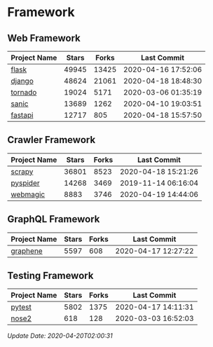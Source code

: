 # Framework

## Web Framework

| Project Name | Stars | Forks | Last Commit |
| ------------ | ----- | ----- | ----------- |
| [flask](https://github.com/pallets/flask) | 49945 | 13425 | 2020-04-16 17:52:06 |
| [django](https://github.com/django/django) | 48624 | 21061 | 2020-04-18 18:48:30 |
| [tornado](https://github.com/tornadoweb/tornado) | 19024 | 5171 | 2020-03-06 01:35:19 |
| [sanic](https://github.com/huge-success/sanic) | 13689 | 1262 | 2020-04-10 19:03:51 |
| [fastapi](https://github.com/tiangolo/fastapi) | 12717 | 805 | 2020-04-18 15:57:50 |

## Crawler Framework

| Project Name | Stars | Forks | Last Commit |
| ------------ | ----- | ----- | ----------- |
| [scrapy](https://github.com/scrapy/scrapy) | 36801 | 8523 | 2020-04-18 15:21:26 |
| [pyspider](https://github.com/binux/pyspider) | 14268 | 3469 | 2019-11-14 06:16:04 |
| [webmagic](https://github.com/code4craft/webmagic) | 8883 | 3746 | 2020-04-19 14:44:06 |

## GraphQL Framework

| Project Name | Stars | Forks | Last Commit |
| ------------ | ----- | ----- | ----------- |
| [graphene](https://github.com/graphql-python/graphene) | 5597 | 608 | 2020-04-17 12:27:22 |

## Testing Framework

| Project Name | Stars | Forks | Last Commit |
| ------------ | ----- | ----- | ----------- |
| [pytest](https://github.com/pytest-dev/pytest) | 5802 | 1375 | 2020-04-17 14:11:31 |
| [nose2](https://github.com/nose-devs/nose2) | 618 | 128 | 2020-03-03 16:52:03 |

*Update Date: 2020-04-20T02:00:31*